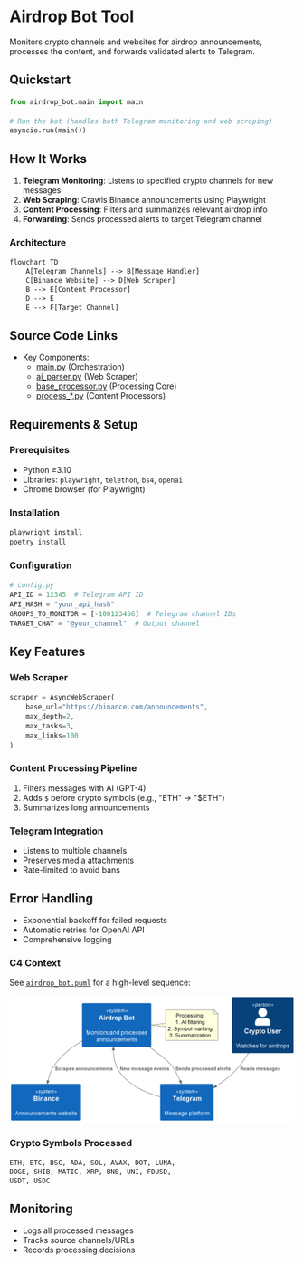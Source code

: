 # Airdrop Bot Tool

Monitors crypto channels and websites for airdrop announcements, processes the content, and forwards validated alerts to Telegram.

## Quickstart

```python
from airdrop_bot.main import main

# Run the bot (handles both Telegram monitoring and web scraping)
asyncio.run(main())
```

## How It Works

1. **Telegram Monitoring**: Listens to specified crypto channels for new messages
2. **Web Scraping**: Crawls Binance announcements using Playwright
3. **Content Processing**: Filters and summarizes relevant airdrop info
4. **Forwarding**: Sends processed alerts to target Telegram channel

### Architecture
```mermaid
flowchart TD
    A[Telegram Channels] --> B[Message Handler]
    C[Binance Website] --> D[Web Scraper]
    B --> E[Content Processor]
    D --> E
    E --> F[Target Channel]
```

## Source Code Links
- Key Components:
  - [main.py](https://github.com/prxs-ai/praxis-tool-examples/blob/main/tools/airdrop_bot/main.py) (Orchestration)
  - [ai_parser.py](https://github.com/prxs-ai/praxis-tool-examples/blob/main/tools/airdrop_bot/tasks/parsers/ai_parser.py) (Web Scraper)
  - [base_processor.py](https://github.com/prxs-ai/praxis-tool-examples/blob/main/tools/airdrop_bot/tasks/processors/base_processor.py) (Processing Core)
  - [process_*.py](https://github.com/prxs-ai/praxis-tool-examples/blob/main/tools/airdrop_bot/tasks/processors) (Content Processors)

## Requirements & Setup

### Prerequisites
- Python ≥3.10
- Libraries: `playwright`, `telethon`, `bs4`, `openai`
- Chrome browser (for Playwright)

### Installation
```bash
playwright install
poetry install
```

### Configuration
```python
# config.py
API_ID = 12345  # Telegram API ID
API_HASH = "your_api_hash"
GROUPS_TO_MONITOR = [-100123456]  # Telegram channel IDs
TARGET_CHAT = "@your_channel"  # Output channel
```

## Key Features

### Web Scraper
```python
scraper = AsyncWebScraper(
    base_url="https://binance.com/announcements",
    max_depth=2,
    max_tasks=3,
    max_links=100
)
```

### Content Processing Pipeline
1. Filters messages with AI (GPT-4)
2. Adds `$` before crypto symbols (e.g., "ETH" → "$ETH")
3. Summarizes long announcements

### Telegram Integration
- Listens to multiple channels
- Preserves media attachments
- Rate-limited to avoid bans

## Error Handling
- Exponential backoff for failed requests
- Automatic retries for OpenAI API
- Comprehensive logging

### C4 Context
See [`airdrop_bot.puml`](./images/diagrams/airdrop_bot/airdrop_bot.puml) for a high-level sequence:

![airdrop_bot.png](./images/diagrams/airdrop_bot/airdrop_bot.png)

### Crypto Symbols Processed
```
ETH, BTC, BSC, ADA, SOL, AVAX, DOT, LUNA,
DOGE, SHIB, MATIC, XRP, BNB, UNI, FDUSD,
USDT, USDC
```

## Monitoring
- Logs all processed messages
- Tracks source channels/URLs
- Records processing decisions
